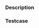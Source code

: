 <!--
  Before opening a pull request...
  * Open an Issue (if one doesn't already exist).
  * Resolve any merge conflicts indicated on this page.
  * Select the appropriate base branch above: master or support/*
    (see the Working with GitHub guide in docs/ for more)
-->

### Description
<!-- Describe what was changed and why below. -->
<!-- Include "closing words" to link an open Issue: Resolves #100 -->


### Testcase
<!-- Add path to testcase files and any special instructions below. -->
<!-- If testing is not required, delete this section. -->

